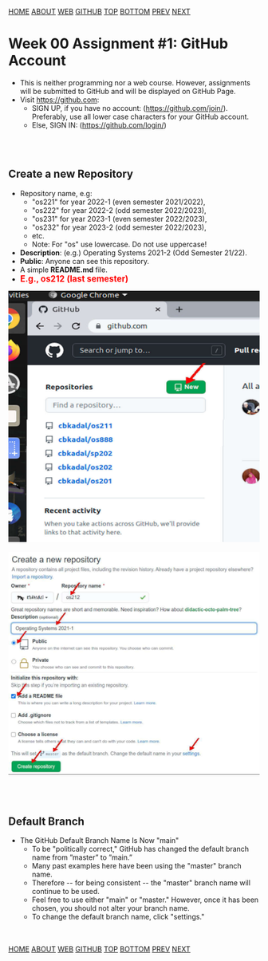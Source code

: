 ---
---
[HOME](index.md)
[ABOUT](README.md)
[WEB](https://osp4diss.vlsm.org/)
[GITHUB](https://github.com/os2xx/osp4diss/)
[TOP](#)
[BOTTOM](#endofpage)
[PREV](AOS.md#idx00)
[NEXT](W00-02.md)

# Week 00 Assignment #1: GitHub Account

* This is neither programming nor a web course.
  However, assignments will be submitted to GitHub and will be displayed on GitHub Page.
* Visit <https://github.com>:
  * SIGN UP, if you have no account: (<https://github.com/join/>).
    Preferably, use all lower case characters for your GitHub account.
  * Else, SIGN IN: (<https://github.com/login/>)

<br id="idx01"><br>
## Create a new Repository
  * Repository name, e.g:
    * "os221" for year 2022-1 (even semester 2021/2022),
    * "os222" for year 2022-2 (odd semester 2022/2023),
    * "os231" for year 2023-1 (even semester 2022/2023),
    * "os232" for year 2023-2 (odd semester 2022/2023),
    * etc.
    * Note: For "os" use lowercase. Do not use uppercase!
  * **Description**: (e.g.) Operating Systems 2021-2 (Odd Semester 21/22).
  * **Public**: Anyone can see this repository.
  * A simple **README.md** file.
  * <span style="color:red; font-weight:bold; font-size:larger;">E.g., os212 (last semester)</span>
<img src="pictures/os-github-new1.jpg"  width="960">
<br id="idx02"><br>
<img src="pictures/os-github.jpg"  width="960">

<br id="idx02"><br>
## Default Branch

* The GitHub Default Branch Name Is Now "main"
  * To be "politically correct," GitHub has changed the default branch
    name from ”master” to ”main.”
  * Many past examples here have been using the "master" branch name.
  * Therefore -- for being consistent -- the "master" branch name will
    continue to be used.
  * Feel free to use either "main" or "master." However, once it has been
    chosen, you should not alter your branch name.
  * To change the default branch name, click "settings."


<br id="endofpage"><br>
[HOME](index.md)
[ABOUT](README.md)
[WEB](https://osp4diss.vlsm.org/)
[GITHUB](/https://github.com/os2xx/osp4diss)
[TOP](#)
[BOTTOM](#endofpage)
[PREV](AOS.md#idx00)
[NEXT](W00-02.md)
<br>

